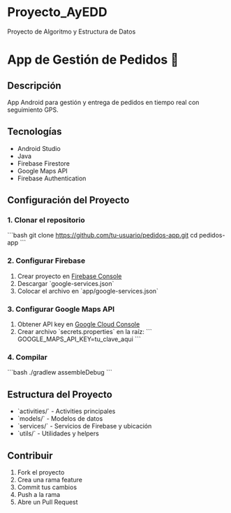 # Proyecto_AyEDD
Proyecto de Algoritmo y Estructura de Datos
# App de Gestión de Pedidos 🚚

## Descripción
App Android para gestión y entrega de pedidos en tiempo real con seguimiento GPS.

## Tecnologías
- Android Studio
- Java
- Firebase Firestore
- Google Maps API
- Firebase Authentication

## Configuración del Proyecto

### 1. Clonar el repositorio
\`\`\`bash
git clone https://github.com/tu-usuario/pedidos-app.git
cd pedidos-app
\`\`\`

### 2. Configurar Firebase
1. Crear proyecto en [Firebase Console](https://console.firebase.google.com/)
2. Descargar \`google-services.json\`
3. Colocar el archivo en \`app/google-services.json\`

### 3. Configurar Google Maps API
1. Obtener API key en [Google Cloud Console](https://console.cloud.google.com/)
2. Crear archivo \`secrets.properties\` en la raíz:
   \`\`\`
   GOOGLE_MAPS_API_KEY=tu_clave_aqui
   \`\`\`

### 4. Compilar
\`\`\`bash
./gradlew assembleDebug
\`\`\`

## Estructura del Proyecto
- \`activities/\` - Activities principales
- \`models/\` - Modelos de datos
- \`services/\` - Servicios de Firebase y ubicación
- \`utils/\` - Utilidades y helpers

## Contribuir
1. Fork el proyecto
2. Crea una rama feature
3. Commit tus cambios
4. Push a la rama
5. Abre un Pull Request
